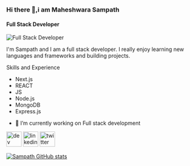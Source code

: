 ### Hi there 👋,i am Maheshwara Sampath
#### Full Stack Developer
![Full Stack Developer](https://cdn.prod.website-files.com/6344c9cef89d6f2270a38908/64dfc8162b86aaaa4236ed07_Header.webp)

I'm Sampath and I am a full stack developer. I really enjoy learning new languages and frameworks and building projects.

Skills and Experience
* Next.js
* REACT
* JS
* Node.js
* MongoDB
* Express.js

- 🔭 I’m currently working on Full stack development 


[<img src='https://cdn.jsdelivr.net/npm/simple-icons@3.0.1/icons/hashnode.svg' alt='dev' height='40'>](https://zcodeblog.hashnode.dev/)  [<img src='https://cdn.jsdelivr.net/npm/simple-icons@3.0.1/icons/linkedin.svg' alt='linkedin' height='40'>](https://www.linkedin.com/in/linkedin.com/in/sampath-maheshwara-a1bb551b3/)  [<img src='https://cdn.jsdelivr.net/npm/simple-icons@3.0.1/icons/twitter.svg' alt='twitter' height='40'>](https://twitter.com/https://x.com/sxmpath_)  




[![Sampath GitHub stats](https://github-readme-stats.vercel.app/api?username=sampath24-ss)](https://github.com/sampath24-ss/github-readme-stats)
